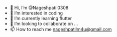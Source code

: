 - 👋 Hi, I’m @Nageshpatil0308
- 👀 I’m interested in coding
- 🌱 I’m currently learning flutter
- 💞️ I’m looking to collaborate on ...
- 📫 How to reach me nageshpatilm4u@gmail.com

<!---
Nageshpatil0308/Nageshpatil0308 is a ✨ special ✨ repository because its `README.md` (this file) appears on your GitHub profile.
You can click the Preview link to take a look at your changes.
--->
